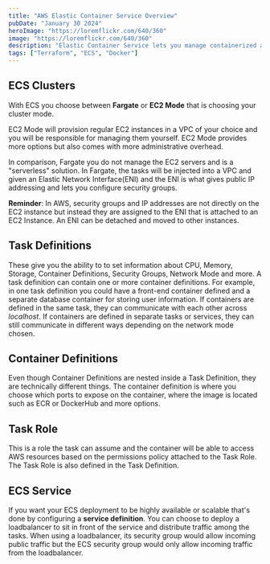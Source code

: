 ```yaml
---
title: "AWS Elastic Container Service Overview"
pubDate: "January 30 2024"
heroImage: "https://loremflickr.com/640/360"
image: "https://loremflickr.com/640/360"
description: "Elastic Container Service lets you manage containerized applications at scale on AWS with several cluster modes and pricing options.  Here's a quick refresher to go along with the ECS project."
tags: ["Terraform", "ECS", "Docker"]
---
```



## ECS Clusters
With ECS you choose between **Fargate** or **EC2 Mode** that is choosing your cluster mode.

EC2 Mode will provision regular EC2 instances in a VPC of your choice and you will be responsible for managing them yourself.  EC2 Mode provides more options but also comes with more administrative overhead.

In comparison, Fargate you do not manage the EC2 servers and is a "serverless" solution. In Fargate, the tasks will be injected into a VPC and given an Elastic Network Interface(ENI) and the ENI is what gives public IP addressing and lets you configure security groups. 

**Reminder**: In AWS, security groups and IP addresses are not directly on the EC2 instance but instead they are assigned to the ENI that is attached to an EC2 Instance. An ENI can be detached and moved to other instances.

## Task Definitions
These give you the ability to to set information about CPU, Memory, Storage, Container Definitions, Security Groups, Network Mode and more. A task definition can contain one or more container definitions. For example, in one task definition you could have a front-end container defined and a separate database container for storing user information. If containers are defined in the same task, they can communicate with each other across *localhost*. If containers are defined in separate tasks or services, they can still communicate in different ways depending on the network mode chosen.

## Container Definitions
Even though Container Definitions are nested inside a Task Definition, they are technically different things. The container definition is where you choose which ports to expose on the container, where the image is located such as ECR or DockerHub and more options.

## Task Role
This is a role the task can assume and the container will be able to access AWS resources based on the permissions policy attached to the Task Role. The Task Role is also defined in the Task Definition. 

## ECS Service
If you want your ECS deployment to be highly available or scalable that's done by configuring a **service definition**. You can choose to deploy a loadbalancer to sit in front of the service and distribute traffic among the tasks. When using a loadbalancer, its security group would allow incoming public traffic but the ECS security group would only allow incoming traffic from the loadbalancer.

